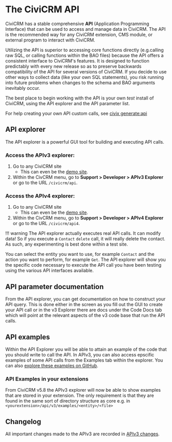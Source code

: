 # The CiviCRM API

CiviCRM has a stable comprehensive **API** (Application Programming Interface) that can be used to access and manage data in CiviCRM. The API is the recommended way for any CiviCRM extension, CMS module, or external program to interact with CiviCRM.

Utilizing the API is superior to accessing core functions directly (e.g.calling raw SQL, or calling functions within the BAO files) because the API offers a consistent interface to CiviCRM's features. It is designed to function predictably with every new release so as to preserve backwards compatibility of the API for several versions of CiviCRM. If you decide to use other ways to collect data (like your own SQL statements), you risk running into future problems when changes to the schema and BAO arguments inevitably occur.

The best place to begin working with the API is your own *test* install of CiviCRM, using the API explorer and the API parameter list.

For help creating your own API custom calls, see [civix generate:api](/extensions/civix.md#generate-api)

## API explorer

The API explorer is a powerful GUI tool for building and executing API calls.

### Access the APIv3 explorer:

1. Go to any CiviCRM site
    * This can even be the [demo site](http://dmaster.demo.civicrm.org/).
1. Within the CivCRM menu, go to **Support > Developer > APIv3 Explorer** or go to the URL `/civicrm/api`.

### Access the APIv4 explorer:

1. Go to any CiviCRM site
    * This can even be the [demo site](http://dmaster.demo.civicrm.org/).
1. Within the CivCRM menu, go to **Support > Developer > APIv4 Explorer** or go to the URL `/civicrm/api4`.

!!! warning
    The API explorer actually executes real API calls. It can modify data! So if you execute a `Contact` `delete` call, it will really delete the contact. As such, any experimenting is best done within a test site.

You can select the entity you want to use, for example `Contact` and the action you want to perform, for example `Get`. The API explorer will show you the specific code necessary to execute the API call you have been testing using the various API interfaces available.

## API parameter documentation

From the API explorer, you can get documentation on how to construct your API query. This is done either in the screen as you fill out the GUI to create your API call or in the v3 Explorer there are docs under the Code Docs tab which will point at the relevant aspects of the v3 code base that run the API calls.

## API examples

Within the API Explorer you will be able to attain an example of the code that you should write to call the API. In APIv3, you can also access epscific examples of some API calls from the Examples tab within the explorer. You can also [explore these examples on GitHub](https://github.com/civicrm/civicrm-core/tree/master/api/v3/examples).

### API Examples in your extensions

From CiviCRM v5.8 the APIv3 explorer will now be able to show examples that are stored in your extension. The only requirement is that they are found in the same sort of directory structure as core e.g. in `<yourextension>/api/v3/examples/<entity>/<file>`

## Changelog

All important changes made to the APIv3 are recorded in [APIv3 changes](/api/v3/changes.md).
